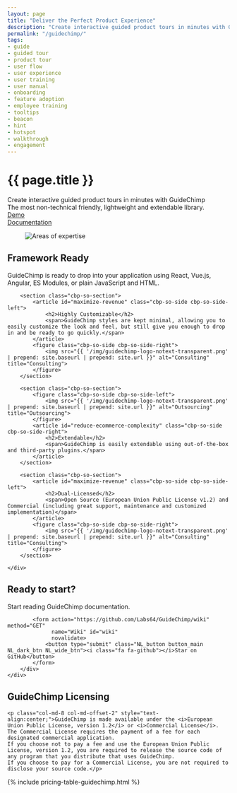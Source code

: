 ```yaml
---
layout: page
title: "Deliver the Perfect Product Experience"
description: "Create interactive guided product tours in minutes with GuideChimp - the most non-technical friendly, lightweight and extendable library."
permalink: "/guidechimp/"
tags:
- guide
- guided tour
- product tour
- user flow
- user experience
- user training
- user manual
- onboarding
- feature adoption
- employee training
- tooltips
- beacon
- hint
- hotspot
- walkthrough
- engagement
---
```


<div class="row NL_banner">
    <div class="col-md-8 col-md-offset-2 NL_about">
        <h1>{{ page.title }}</h1>
        <span>Create interactive guided product tours in minutes with GuideChimp<br/>The most non-technical friendly, lightweight and extendable library.</span>
        <div class="row">
            <div id="live-demo" class="col-md-4 col-md-offset-2">
                <a href="#" id="guidechimp-demo"
                   class="NL_button button_main NL_light_btn" role="button"><i class="fa fa-eye"></i>Demo</a>
            </div>
            <div id="documentation" class="col-md-4">
                <a href="https://github.com/Labs64/GuideChimp/wiki"
                   class="NL_button button_main NL_light_btn" role="button"><i class="fa fa-book"></i>Documentation</a>
            </div>
        </div>
    </div>
</div> 

<div class="row">
    <div id="cbp-so-scroller" class="cbp-so-scroller NL_intro">
        <section class="cbp-so-section">
            <figure class="cbp-so-side cbp-so-side-left">
                <img src="{{ '/img/guidechimp-logo-notext-transparent.png' | prepend: site.baseurl | prepend: site.url }}" alt="Areas of expertise" title="Areas of expertise">
            </figure>
            <article class="cbp-so-side cbp-so-side-right">
                <h2>Framework Ready</h2>
                <span>GuideChimp is ready to drop into your application using React, Vue.js, Angular, ES Modules, or plain JavaScript and HTML.</span>
            </article>
        </section>

        <section class="cbp-so-section">
            <article id="maximize-revenue" class="cbp-so-side cbp-so-side-left">
                <h2>Highly Customizable</h2>
                <span>GuideChimp styles are kept minimal, allowing you to easily customize the look and feel, but still give you enough to drop in and be ready to go quickly.</span>
            </article>
            <figure class="cbp-so-side cbp-so-side-right">
                <img src="{{ '/img/guidechimp-logo-notext-transparent.png' | prepend: site.baseurl | prepend: site.url }}" alt="Consulting" title="Consulting">
            </figure>
        </section>

        <section class="cbp-so-section">
            <figure class="cbp-so-side cbp-so-side-left">
                <img src="{{ '/img/guidechimp-logo-notext-transparent.png' | prepend: site.baseurl | prepend: site.url }}" alt="Outsourcing" title="Outsourcing">
            </figure>
            <article id="reduce-ecommerce-complexity" class="cbp-so-side cbp-so-side-right">
                <h2>Extendable</h2>
                <span>GuideChimp is easily extendable using out-of-the-box and third-party plugins.</span>
            </article>
        </section>

        <section class="cbp-so-section">
            <article id="maximize-revenue" class="cbp-so-side cbp-so-side-left">
                <h2>Dual-Licensed</h2>
                <span>Open Source (European Union Public License v1.2) and Commercial (including great support, maintenance and customized implementation)</span>
            </article>
            <figure class="cbp-so-side cbp-so-side-right">
                <img src="{{ '/img/guidechimp-logo-notext-transparent.png' | prepend: site.baseurl | prepend: site.url }}" alt="Consulting" title="Consulting">
            </figure>
        </section>

    </div>
</div>

<div class="row">
    <div class="col-md-12 NL_form_light NL_block">
        <div class="col-md-8 col-md-offset-2 NL_form_light_text">
            <h2>Ready to start?</h2>
            <span>Start reading GuideChimp documentation.</span>

            <form action="https://github.com/Labs64/GuideChimp/wiki" method="GET"
                  name="Wiki" id="wiki"
                  novalidate>
                <button type="submit" class="NL_button button_main NL_dark_btn NL_wide_btn"><i class="fa fa-github"></i>Star on GitHub</button>
            </form>
        </div>
    </div>
</div>

<div class="row NL_block">
    <h2 class="col-md-12">GuideChimp Licensing</h2>

    <p class="col-md-8 col-md-offset-2" style="text-align:center;">GuideChimp is made available under the <i>European Union Public License, version 1.2</i> or <i>Commercial License</i>. The Commercial License requires the payment of a fee for each designated commercial application.
    If you choose not to pay a fee and use the European Union Public License, version 1.2, you are required to release the source code of any program that you distribute that uses GuideChimp.
    If you choose to pay for a Commercial License, you are not required to disclose your source code.</p>
</div>

<div class="row">
    {% include pricing-table-guidechimp.html %}
</div>

<link rel="stylesheet" type="text/css" href="https://cdn.jsdelivr.net/npm/guidechimp@2/dist/guidechimp.min.css"/>
<script type="text/javascript" src="https://cdn.jsdelivr.net/npm/guidechimp@2/dist/guidechimp.min.js"></script>
<script>
    var tourGuideChimp = [
        {
            element: '[data-id="id-9"]',
            title: 'Node-Locked',
            description: 'Software is licensed for use only on one or more <i>named computer systems</i>. Usually, CPU serial number verification is used to enforce this type of license.',
            buttons: [
                {
                    title: 'Learn More',
                    class: 'NL_button button_main NL_dark_btn NL_wide_btn',
                    onClick: function () {
                        window.location.href = 'https://netlicensing.io/wiki/node-locked';
                    }
                }
            ]
        }
    ];

    var guideChimp = new GuideChimp(tourGuideChimp);
    document.getElementById('guidechimp-demo').onclick = function() {
        guideChimp.start();
    };
</script>
<style>
    .gc-tooltip {
        max-width: 450px;
    }
</style>
